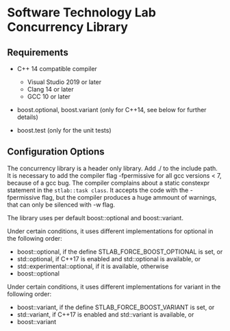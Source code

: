  # Software Technology Lab Concurrency Library
 
 ## Requirements
 * C++ 14 compatible compiler
    * Visual Studio 2019 or later
    * Clang 14 or later
    * GCC 10 or later
    
 * boost.optional, boost.variant (only for C++14, see below for further details)
 * boost.test (only for the unit tests)
    
 ## Configuration Options
 The concurrency library is a header only library. Add ./ to the include path.
 It is necessary to add the compiler flag -fpermissive for all gcc versions < 7,
 because of a gcc bug. The compiler complains about a static constexpr statement 
 in the `stlab::task class`. It accepts the code with the -fpermissive flag, but
 the compiler produces a huge ammount of warnings, that can only be silenced with
 -w flag.
 
 The library uses per default boost::optional and boost::variant. 
 
 Under certain conditions, it uses different implementations for optional in the following order:
 * boost::optional, if the define STLAB_FORCE_BOOST_OPTIONAL is set, or
 * std::optional, if C++17 is enabled and std::optional is available, or
 * std::experimental::optional, if it is available, otherwise
 * boost::optional
 
 Under certain conditions, it uses different implementations for variant in the following order:
  * boost::variant, if the define STLAB_FORCE_BOOST_VARIANT is set, or
  * std::variant, if C++17 is enabled and std::variant is available, or
  * boost::variant
